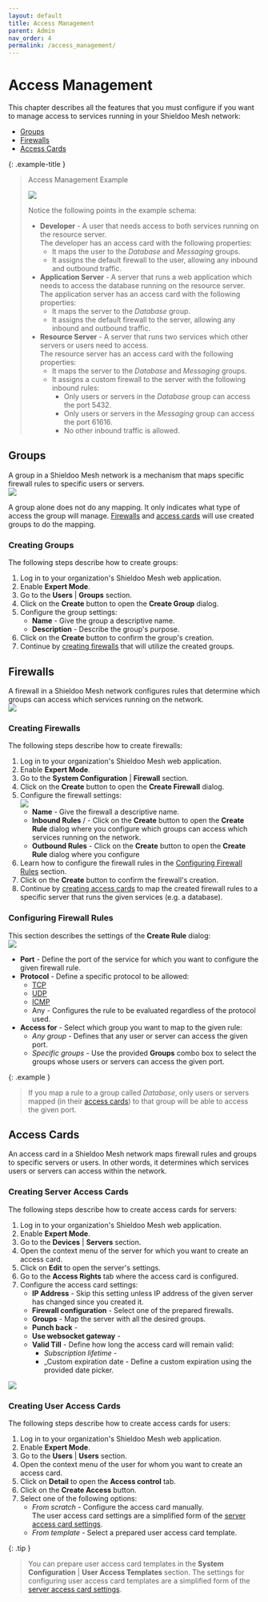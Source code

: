 ```yaml
---
layout: default
title: Access Management
parent: Admin
nav_order: 4
permalink: /access_management/
---
```


# Access Management
This chapter describes all the features that you must configure if you want to manage access to services running in your Shieldoo Mesh network:
- [Groups](/access_management/#groups)
- [Firewalls](/access_management/#firewalls)
- [Access Cards](/access_management/#access-cards)

{: .example-title }
> Access Management Example
>
> ![](../../images/AccessManagement01.svg)
> 
> Notice the following points in the example schema:
> - __Developer__ - A user that needs access to both services running on the resource server.  
The developer has an access card with the following properties:
>   - It maps the user to the _Database_ and _Messaging_ groups.
>   - It assigns the default firewall to the user, allowing any inbound and outbound traffic.
> - __Application Server__ - A server that runs a web application which needs to access the database running on the resource server.  
The application server has an access card with the following properties:
>   - It maps the server to the _Database_ group.
>   - It assigns the default firewall to the server, allowing any inbound and outbound traffic.
> - __Resource Server__ - A server that runs two services which other servers or users need to access.  
The resource server has an access card with the following properties:
>   - It maps the server to the _Database_ and _Messaging_ groups.
>   - It assigns a custom firewall to the server with the following inbound rules:
>       - Only users or servers in the _Database_ group can access the port 5432.
>       - Only users or servers in the _Messaging_ group can access the port 61616.
>       - No other inbound traffic is allowed.


## Groups
A group in a Shieldoo Mesh network is a mechanism that maps specific firewall rules to specific users or servers.  
![](../../images/AccessManagement02.png)

A group alone does not do any mapping. It only indicates what type of access the group will manage. [Firewalls](/access_management/#firewalls) and [access cards](/access_management/#access-cards) will use created groups to do the mapping.

### Creating Groups
The following steps describe how to create groups:
1. Log in to your organization's Shieldoo Mesh web application.
2. Enable __Expert Mode__.
3. Go to the __Users__ \| __Groups__ section.
4. Click on the __Create__ button to open the __Create Group__ dialog.
5. Configure the group settings:
    - __Name__ - Give the group a descriptive name.
    - __Description__ - Describe the group's purpose.
6. Click on the __Create__ button to confirm the group's creation.
7. Continue by [creating firewalls](/access_management/#firewalls) that will utilize the created groups.

## Firewalls
A firewall in a Shieldoo Mesh network configures rules that determine which groups can access which services running on the network.  
![](../../images/AccessManagement03.png)

### Creating Firewalls
The following steps describe how to create firewalls:
1. Log in to your organization's Shieldoo Mesh web application.
2. Enable __Expert Mode__.
3. Go to the __System Configuration__ \| __Firewall__ section.
4. Click on the __Create__ button to open the __Create Firewall__ dialog.
5. Configure the firewall settings:  
![](../../images/AccessManagement04.png)
    - __Name__ - Give the firewall a descriptive name.
    - __Inbound Rules__ / - Click on the __Create__ button to open the __Create Rule__ dialog where you configure which groups can access which services running on the network.  
    - __Outbound Rules__ - Click on the __Create__ button to open the __Create Rule__ dialog where you configure <!---TODO-->
6. Learn how to configure the firewall rules in the [Configuring Firewall Rules](/access_management/#configuring-firewall-rules) section.
7. Click on the __Create__ button to confirm the firewall's creation.
8. Continue by [creating access cards](/access_management/#access-cards) to map the created firewall rules to a specific server that runs the given services (e.g. a database).

### Configuring Firewall Rules
This section describes the settings of the __Create Rule__ dialog:  
![](../../images/AccessManagement05.png)
- __Port__ - Define the port of the service for which you want to configure the given firewall rule.
- __Protocol__ - Define a specific protocol to be allowed:
  - [TCP](https://en.wikipedia.org/wiki/Transmission_Control_Protocol)
  - [UDP](https://en.wikipedia.org/wiki/User_Datagram_Protocol)
  - [ICMP](https://en.wikipedia.org/wiki/Internet_Control_Message_Protocol)
  - Any - Configures the rule to be evaluated regardless of the protocol used.
- __Access for__ - Select which group you want to map to the given rule:
  - _Any group_ - Defines that any user or server can access the given port.
  - _Specific groups_ - Use the provided __Groups__ combo box to select the groups whose users or servers can access the given port.

{: .example }
> If you map a rule to a group called _Database_, only users or servers mapped (in their [access cards](/access_management/#access-cards)) to that group will be able to access the given port.

## Access Cards
An access card in a Shieldoo Mesh network maps firewall rules and groups to specific servers or users. In other words, it determines which services users or servers can access within the network.

### Creating Server Access Cards
The following steps describe how to create access cards for servers:
1. Log in to your organization's Shieldoo Mesh web application.
2. Enable __Expert Mode__.
3. Go to the __Devices__ \| __Servers__ section.
4. Open the context menu of the server for which you want to create an access card.
5. Click on __Edit__ to open the server's settings.
6. Go to the __Access Rights__ tab where the access card is configured.
7. Configure the access card settings:  
   - __IP Address__ - Skip this setting unless IP address of the given server has changed since you created it.
   - __Firewall configuration__ - Select one of the prepared firewalls.
   - __Groups__ - Map the server with all the desired groups.
   - __Punch back__ - <!---TODO-->
   - __Use websocket gateway__ - <!---TODO-->
   - __Valid Till__ - Define how long the access card will remain valid:
     - _Subscription lifetime_ - <!---TODO-->
     - _Custom expiration date - Define a custom expiration using the provided date picker.

![](../../images/AccessManagement06.png)

### Creating User Access Cards
The following steps describe how to create access cards for users:
1. Log in to your organization's Shieldoo Mesh web application.
2. Enable __Expert Mode__.
3. Go to the __Users__ \| __Users__ section.
4. Open the context menu of the user for whom you want to create an access card.
5. Click on __Detail__ to open the __Access control__ tab.
6. Click on the __Create Access__ button.
7. Select one of the following options:  
    - _From scratch_ - Configure the access card manually.  
    The user access card settings are a simplified form of the [server access card settings](/access_management/#creating-server-access-cards).
    - _From template_ - Select a prepared user access card template.  

{: .tip }
> You can prepare user access card templates in the __System Configuration__ \| __User Access Templates__ section.
> The settings for configuring user access card templates are a simplified form of the [server access card settings](/access_management/#creating-server-access-cards).